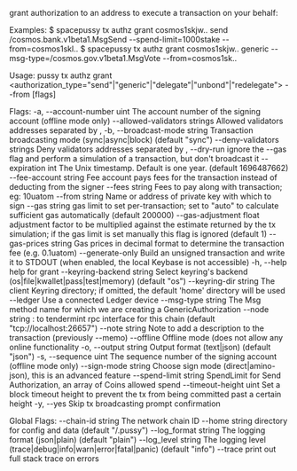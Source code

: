 grant authorization to an address to execute a transaction on your behalf:

Examples:
 $ spacepussy tx authz grant cosmos1skjw.. send /cosmos.bank.v1beta1.MsgSend --spend-limit=1000stake --from=cosmos1skl..
 $ spacepussy tx authz grant cosmos1skjw.. generic --msg-type=/cosmos.gov.v1beta1.MsgVote --from=cosmos1sk..

Usage:
  pussy tx authz grant <grantee> <authorization_type="send"|"generic"|"delegate"|"unbond"|"redelegate"> --from <granter> [flags]

Flags:
  -a, --account-number uint          The account number of the signing account (offline mode only)
      --allowed-validators strings   Allowed validators addresses separated by ,
  -b, --broadcast-mode string        Transaction broadcasting mode (sync|async|block) (default "sync")
      --deny-validators strings      Deny validators addresses separated by ,
      --dry-run                      ignore the --gas flag and perform a simulation of a transaction, but don't broadcast it
      --expiration int               The Unix timestamp. Default is one year. (default 1696487662)
      --fee-account string           Fee account pays fees for the transaction instead of deducting from the signer
      --fees string                  Fees to pay along with transaction; eg: 10uatom
      --from string                  Name or address of private key with which to sign
      --gas string                   gas limit to set per-transaction; set to "auto" to calculate sufficient gas automatically (default 200000)
      --gas-adjustment float         adjustment factor to be multiplied against the estimate returned by the tx simulation; if the gas limit is set manually this flag is ignored  (default 1)
      --gas-prices string            Gas prices in decimal format to determine the transaction fee (e.g. 0.1uatom)
      --generate-only                Build an unsigned transaction and write it to STDOUT (when enabled, the local Keybase is not accessible)
  -h, --help                         help for grant
      --keyring-backend string       Select keyring's backend (os|file|kwallet|pass|test|memory) (default "os")
      --keyring-dir string           The client Keyring directory; if omitted, the default 'home' directory will be used
      --ledger                       Use a connected Ledger device
      --msg-type string              The Msg method name for which we are creating a GenericAuthorization
      --node string                  <host>:<port> to tendermint rpc interface for this chain (default "tcp://localhost:26657")
      --note string                  Note to add a description to the transaction (previously --memo)
      --offline                      Offline mode (does not allow any online functionality
  -o, --output string                Output format (text|json) (default "json")
  -s, --sequence uint                The sequence number of the signing account (offline mode only)
      --sign-mode string             Choose sign mode (direct|amino-json), this is an advanced feature
      --spend-limit string           SpendLimit for Send Authorization, an array of Coins allowed spend
      --timeout-height uint          Set a block timeout height to prevent the tx from being committed past a certain height
  -y, --yes                          Skip tx broadcasting prompt confirmation

Global Flags:
      --chain-id string     The network chain ID
      --home string         directory for config and data (default "/.pussy")
      --log_format string   The logging format (json|plain) (default "plain")
      --log_level string    The logging level (trace|debug|info|warn|error|fatal|panic) (default "info")
      --trace               print out full stack trace on errors
